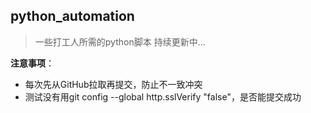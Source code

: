 ## python_automation

> 一些打工人所需的python脚本
> 持续更新中...

**注意事项**：
- 每次先从GitHub拉取再提交，防止不一致冲突
- 测试没有用git config --global http.sslVerify "false"，是否能提交成功